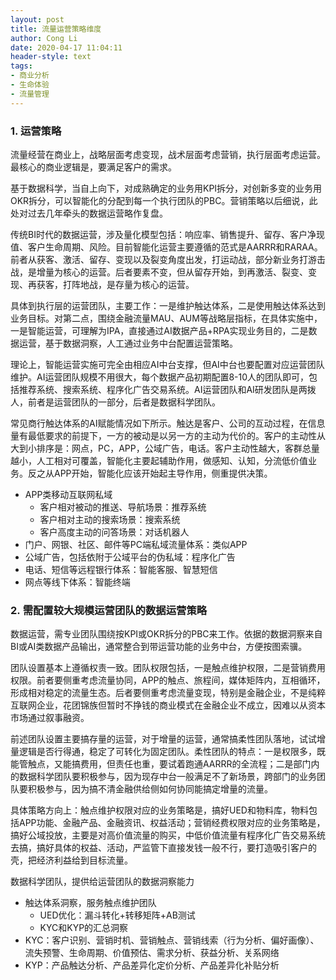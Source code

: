 ```yaml
---
layout: post
title: 流量运营策略维度
author: Cong Li
date: 2020-04-17 11:04:11
header-style: text
tags:
- 商业分析
- 生命体验
- 流量管理
---
```

### 1. 运营策略

流量经营在商业上，战略层面考虑变现，战术层面考虑营销，执行层面考虑运营。最核心的商业逻辑是，要满足客户的需求。

基于数据科学，当自上向下，对成熟确定的业务用KPI拆分，对创新多变的业务用OKR拆分，可以智能化的分配到每一个执行团队的PBC。营销策略以后细说，此处对过去几年牵头的数据运营略作复盘。

传统BI时代的数据运营，涉及量化模型包括：响应率、销售提升、留存、客户净现值、客户生命周期、风险。目前智能化运营主要遵循的范式是AARRR和RARAA。前者从获客、激活、留存、变现以及裂变角度出发，打运动战，部分新业务打游击战，是增量为核心的运营。后者要素不变，但从留存开始，到再激活、裂变、变现、再获客，打阵地战，是存量为核心的运营。

具体到执行层的运营团队，主要工作：一是维护触达体系，二是使用触达体系达到业务目标。对第二点，围绕金融流量MAU、AUM等战略层指标，在具体实施中，一是智能运营，可理解为IPA，直接通过AI数据产品+RPA实现业务目的，二是数据运营，基于数据洞察，人工通过业务中台配置运营策略。

理论上，智能运营实施可完全由相应AI中台支撑，但AI中台也要配置对应运营团队维护。AI运营团队规模不用很大，每个数据产品初期配置8-10人的团队即可，包括推荐系统、搜索系统、程序化广告交易系统。AI运营团队和AI研发团队是两拨人，前者是运营团队的一部分，后者是数据科学团队。

常见商行触达体系的AI赋能情况如下所示。触达是客户、公司的互动过程，在信息量有最低要求的前提下，一方的被动是以另一方的主动为代价的。客户的主动性从大到小排序是：网点，PC，APP，公域广告，电话。客户主动性越大，客群总量越小，人工相对可覆盖，智能化主要起辅助作用，做感知、认知，分流低价值业务。反之从APP开始，智能化应该开始起主导作用，侧重提供决策。

- APP类移动互联网私域
    - 客户相对被动的推送、导航场景：推荐系统
    - 客户相对主动的搜索场景：搜索系统
    - 客户高度主动的问答场景：对话机器人
- 门户、网银、社区、邮件等PC端私域流量体系：类似APP
- 公域广告，包括依附于公域平台的伪私域：程序化广告
- 电话、短信等远程银行体系：智能客服、智慧短信
- 网点等线下体系：智能终端

### 2. 需配置较大规模运营团队的数据运营策略

数据运营，需专业团队围绕按KPI或OKR拆分的PBC来工作。依据的数据洞察来自BI或AI类数据产品输出，通常整合到带运营功能的业务中台，方便按图索骥。

团队设置基本上遵循权责一致。团队权限包括，一是触点维护权限，二是营销费用权限。前者要侧重考虑流量协同，APP的触点、旅程间，媒体矩阵内，互相循环，形成相对稳定的流量生态。后者要侧重考虑流量变现，特别是金融企业，不是纯粹互联网企业，花团锦族但暂时不挣钱的商业模式在金融企业不成立，因难以从资本市场通过叙事融资。

前述团队设置主要搞存量的运营，对于增量的运营，通常搞柔性团队落地，试试增量逻辑是否行得通，稳定了可转化为固定团队。柔性团队的特点：一是权限多，既能管触点，又能搞费用，但责任也重，要试着跑通AARRR的全流程；二是部门内的数据科学团队要积极参与，因为现存中台一般满足不了新场景，跨部门的业务团队要积极参与，因为搞不清金融供给侧如何协同能搞定增量的流量。

具体策略方向上：触点维护权限对应的业务策略是，搞好UED和物料库，物料包括APP功能、金融产品、金融资讯、权益活动；营销经费权限对应的业务策略是，搞好公域投放，主要是对高价值流量的购买，中低价值流量有程序化广告交易系统去搞，搞好具体的权益、活动，严监管下直接发钱一般不行，要打造吸引客户的壳，把经济利益给到目标流量。

数据科学团队，提供给运营团队的数据洞察能力

- 触达体系洞察，服务触点维护团队
  - UED优化：漏斗转化+转移矩阵+AB测试
  - KYC和KYP的汇总洞察
- KYC：客户识别、营销时机、营销触点、营销线索（行为分析、偏好画像）、流失预警、生命周期、价值预估、需求分析、获益分析、关系网络
- KYP：产品触达分析、产品差异化定价分析、产品差异化补贴分析